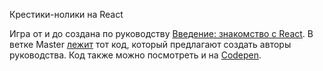 Крестики-нолики на React

Игра от и до создана по руководству [Введение: знакомство с React](https://ru.reactjs.org/tutorial/tutorial.html).
В ветке Master [лежит](https://github.com/Idzanaagi/react__tick-tac-toe/blob/master/src/index.js) тот код, который предлагают создать авторы руководства. Код также можно посмотреть и на [Codepen](https://codepen.io/gaearon/pen/gWWZgR?editors=0010).

